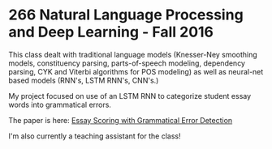 # 266 Natural Language Processing and Deep Learning - Fall 2016

This class dealt with traditional language models (Knesser-Ney smoothing models, constituency parsing, parts-of-speech modeling, dependency parsing, CYK and Viterbi algorithms for POS modeling) as well as neural-net based models (RNN's, LSTM RNN's, CNN's.)

My project focused on use of an LSTM RNN to categorize student essay words into grammatical errors.

The paper is here:  [Essay Scoring with Grammatical Error Detection](./EssayScoringwithGrammaticalErrorDetection.pdf)

I'm also currently a teaching assistant for the class!
